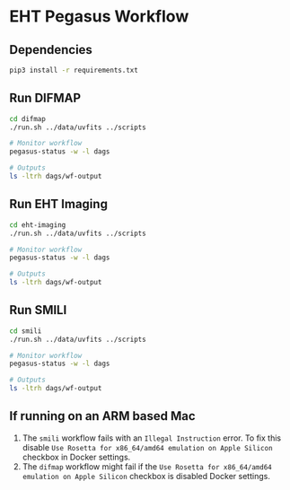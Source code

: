 # EHT Pegasus Workflow

## Dependencies

```sh
pip3 install -r requirements.txt
```

## Run DIFMAP

```sh
cd difmap
./run.sh ../data/uvfits ../scripts

# Monitor workflow
pegasus-status -w -l dags

# Outputs
ls -ltrh dags/wf-output
```

## Run EHT Imaging

```sh
cd eht-imaging
./run.sh ../data/uvfits ../scripts

# Monitor workflow
pegasus-status -w -l dags

# Outputs
ls -ltrh dags/wf-output
```

## Run SMILI

```sh
cd smili
./run.sh ../data/uvfits ../scripts

# Monitor workflow
pegasus-status -w -l dags

# Outputs
ls -ltrh dags/wf-output
```

## If running on an ARM based Mac

1. The `smili` workflow fails with an `Illegal Instruction` error. To fix this disable `Use Rosetta for x86_64/amd64 emulation on Apple Silicon` checkbox in Docker settings.
1. The `difmap` workflow might fail if the `Use Rosetta for x86_64/amd64 emulation on Apple Silicon` checkbox is disabled Docker settings.
